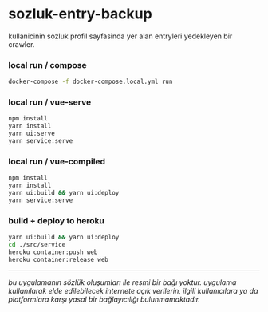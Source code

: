 # sozluk-entry-backup
kullanicinin sozluk profil sayfasinda yer alan entryleri yedekleyen bir crawler. 


### local run / compose
```bash
docker-compose -f docker-compose.local.yml run
```

### local run / vue-serve

```bash
npm install
yarn install
yarn ui:serve
yarn service:serve
```

### local run / vue-compiled 

```bash
npm install
yarn install
yarn ui:build && yarn ui:deploy
yarn service:serve
```

### build + deploy to heroku
```bash
yarn ui:build && yarn ui:deploy
cd ./src/service
heroku container:push web
heroku container:release web
```

---

*bu uygulamanın sözlük oluşumları ile resmi bir bağı yoktur. uygulama kullanılarak elde edilebilecek internete açık verilerin, ilgili kullanıcılara ya da platformlara karşı yasal bir bağlayıcılığı bulunmamaktadır.*
